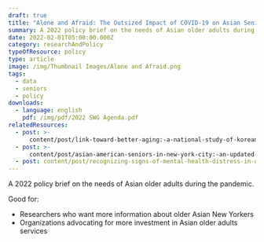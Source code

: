 ```yaml
---
draft: true
title: "Alone and Afraid: The Outsized Impact of COVID-19 on Asian Seniors"
summary: A 2022 policy brief on the needs of Asian older adults during the pandemic
date: 2022-02-01T05:00:00.000Z
category: researchAndPolicy
typeOfResource: policy
type: article
image: /img/Thumbnail Images/Alone and Afraid.png
tags:
  - data
  - seniors
  - policy
downloads:
  - language: english
    pdf: /img/pdf/2022 SWG Agenda.pdf
relatedResources:
  - post: >-
      content/post/link-toward-better-aging:-a-national-study-of-korean-older-adults.md
  - post: >-
      content/post/asian-american-seniors-in-new-york-city:-an-updated-snapshot-.md
  - post: content/post/recognizing-signs-of-mental-health-distress-in-older-adults.md
---
```


A 2022 policy brief on the needs of Asian older adults during the pandemic.

Good for:

- Researchers who want more information about older Asian New Yorkers
- Organizations advocating for more investment in Asian older adults services
